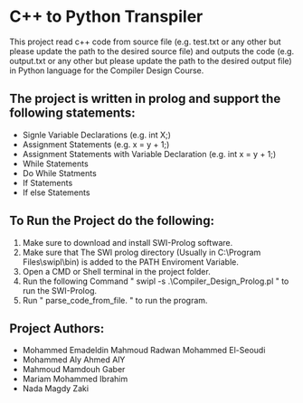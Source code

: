 # C++ to Python Transpiler

This project read c++ code from source file (e.g. test.txt or any other but please update the path to the desired source file) and outputs the code (e.g. output.txt or any other but please update the path to the desired output file) in Python language for the Compiler Design Course. 

## The project is written in prolog and support the following statements:

* Signle Variable Declarations (e.g. int X;)
* Assignment Statements (e.g. x = y + 1;)
* Assignment Statements with Variable Declaration (e.g. int x = y + 1;)
* While Statements 
* Do While Statments
* If Statements 
* If else Statements 

## To Run the Project do the following:
1. Make sure to download and install SWI-Prolog software.
2. Make sure that The SWI prolog directory (Usually in C:\Program Files\swipl\bin) is added to the PATH Enviroment Variable.
3. Open a CMD or Shell terminal in the project folder.
4. Run the following Command " swipl -s .\Compiler_Design_Prolog.pl " to run the SWI-Prolog.
5. Run " parse_code_from_file. " to run the program.

## Project Authors:
* Mohammed Emadeldin Mahmoud Radwan Mohammed El-Seoudi
* Mohammed Aly Ahmed AlY
* Mahmoud Mamdouh Gaber
* Mariam Mohammed Ibrahim
* Nada Magdy Zaki
